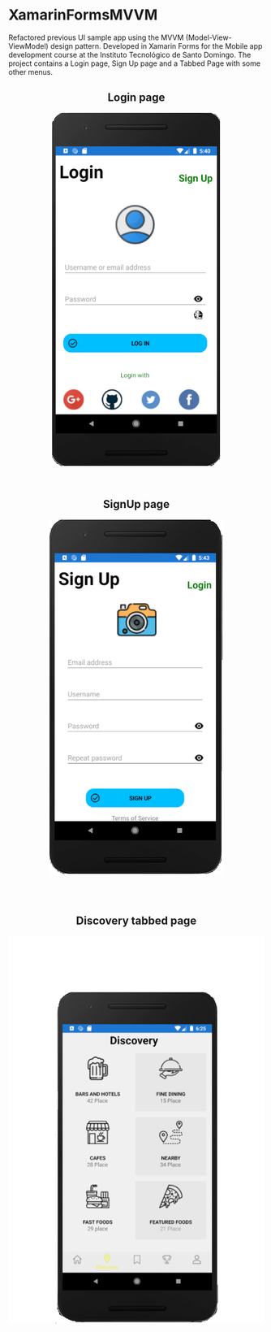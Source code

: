 # XamarinFormsMVVM
Refactored previous UI sample app using the MVVM (Model-View-ViewModel) design pattern. Developed in Xamarin Forms for the Mobile app development course at the Instituto Tecnológico de Santo Domingo.  The project contains a Login page, Sign Up page and a Tabbed Page with some other menus. 

<h2 style="text-align: center;"><strong>Login page</strong></h2>
<p align="center"><img src="loginForm.PNG" /></p>

<br> 

<h2 style="text-align: center;"><strong>SignUp page</strong></h2>
<p align="center"><img src="signUpForm.PNG"/></p>

</br>

<br> 
<h2 style="text-align: center;"><strong>Discovery tabbed page</strong></h2>
<p align="center"><img src="tabbedPage.PNG"/></p>
